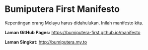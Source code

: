 # Bumiputera First Manifesto
Kepentingan orang Melayu harus didahulukan. Inilah manifesto kita.

**Laman GitHub Pages:** https://bumiputera-first.github.io/manifesto

**Laman Singkat:** http://bumiputera.my.to
